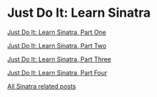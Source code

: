 Just Do It: Learn Sinatra
==================
[Just Do It: Learn Sinatra, Part One](http://rubysource.com/just-do-it-learn-sinatra-i/)

[Just Do It: Learn Sinatra, Part Two](http://rubysource.com/just-do-it-learn-sinatra-ii-2/)

[Just Do It: Learn Sinatra, Part Three](http://rubysource.com/just-do-it-learn-sinatra-iii/)

[Just Do It: Learn Sinatra, Part Four](http://rubysource.com/just-do-it-learn-sinatra-iv/)

[All Sinatra related posts](http://rubysource.com/?s=sinatra)